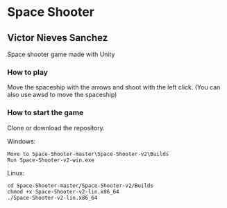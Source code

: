 # Space Shooter
## Victor Nieves Sanchez

Space shooter game made with Unity

### How to play
Move the spaceship with the arrows and shoot with the left click. 
(You can also use awsd to move the spaceship)

### How to start the game
Clone or download the repository.

Windows:
```
Move to Space-Shooter-master\Space-Shooter-v2\Builds
Run Space-Shooter-v2-win.exe
```
Linux:
```
cd Space-Shooter-master/Space-Shooter-v2/Builds
chmod +x Space-Shooter-v2-lin.x86_64
./Space-Shooter-v2-lin.x86_64
```
